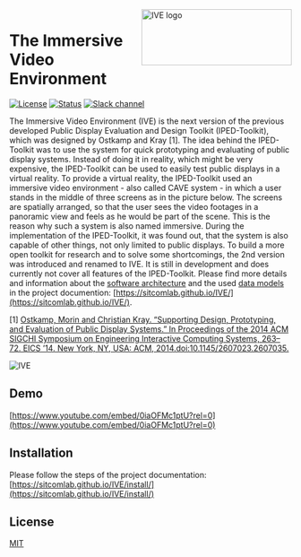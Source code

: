 <img src="https://raw.githubusercontent.com/sitcomlab/IVE/dev/images/logo.png" alt="IVE logo" title="IVE" align="right" height="100" width="268"/>

# The Immersive Video Environment

[![License](https://img.shields.io/badge/License-MIT-green.svg)]()
[![Status](https://img.shields.io/badge/Status-maintained-green.svg)]()
[![Slack channel](https://img.shields.io/badge/Slack-channel-e01563.svg)](https://join.slack.com/t/ifgi-ive/shared_invite/enQtMzgzMjI5MzMyMTY1LTFhMzM0ZDQzYWM2YjVmMjcwNTQzZWUwZmM3ZmNlZjhjZDBlNDgwYmJkMTBkZmY2Zjk4Y2JkYTJjZGMzZDE3MzU)

The Immersive Video Environment (IVE) is the next version of the previous developed Public Display Evaluation and Design Toolkit (IPED-Toolkit), which was designed by Ostkamp and Kray [1]. The idea behind the IPED-Toolkit was to use the system for quick prototyping and evaluating of public display systems. Instead of doing it in reality, which might be very expensive, the IPED-Toolkit can be used to easily test public displays in a virtual reality. To provide a virtual reality, the IPED-Toolkit used an immersive video environment - also called CAVE system - in which a user stands in the middle of three screens as in the picture below. The screens are spatially arranged, so that the user sees the video footages in a panoramic view and feels as he would be part of the scene. This is the reason why such a system is also named immersive. During the implementation of the IPED-Toolkit, it was found out, that the system is also capable of other things, not only limited to public displays. To build a more open toolkit for research and to solve some shortcomings, the 2nd version was introduced and renamed to IVE. It is still in development and does currently not cover all features of the IPED-Toolkit. Please find more details and information about the [software architecture](https://sitcomlab.github.io/IVE/intro) and the used [data models](https://sitcomlab.github.io/IVE/data/) in the project documention: [https://sitcomlab.github.io/IVE/](https://sitcomlab.github.io/IVE/).

[1] [Ostkamp, Morin and Christian Kray. “Supporting Design, Prototyping, and Evaluation of Public Display Systems.” In Proceedings of the 2014 ACM SIGCHI Symposium on Engineering Interactive Computing Systems, 263–72. EICS ’14. New York, NY, USA: ACM, 2014.doi:10.1145/2607023.2607035.](http://dl.acm.org/citation.cfm?id=2607035)

![IVE](https://sitcomlab.github.io/IVE/images/ive.jpeg)

## Demo

[https://www.youtube.com/embed/0iaOFMc1ptU?rel=0](https://www.youtube.com/embed/0iaOFMc1ptU?rel=0)

## Installation

Please follow the steps of the project documentation: [https://sitcomlab.github.io/IVE/install/](https://sitcomlab.github.io/IVE/install/)

## License

[MIT](LICENSE)

